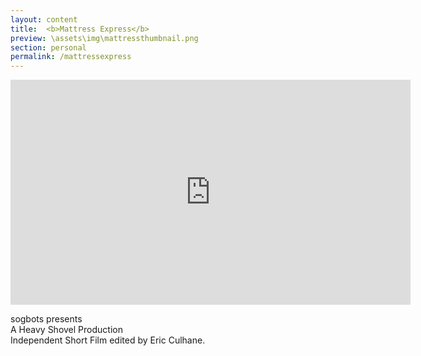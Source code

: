 ```yaml
---
layout: content
title:  <b>Mattress Express</b>
preview: \assets\img\mattressthumbnail.png
section: personal
permalink: /mattressexpress
---
```


<iframe src="https://player.vimeo.com/video/802131841?h=d4ad42fffe" width="640" height="360" frameborder="0" allow="autoplay; fullscreen; picture-in-picture" allowfullscreen></iframe>

sogbots presents <br>
A Heavy Shovel Production <br>
Independent Short Film edited by Eric Culhane.
